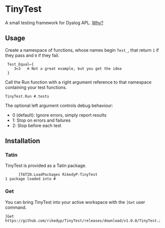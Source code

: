 # TinyTest
A small testing framework for Dyalog APL. [Why?](CONTEXT.md)

## Usage
Create a namespace of functions, whose names begin `Test_`, that return `1` if they pass and `0` if they fail.

```
 Test_Equal←{
    3=3   ⍝ Not a great example, but you get the idea
 }
```

Call the Run function with a right argument reference to that namespace containing your test functions.

```
TinyTest.Run #.tests
```

The optional left argument controls debug behaviour:
- 0 (default): Ignore errors, simply report results
- 1: Stop on errors and failures
- 2: Stop before each test

## Installation

### Tatin
TinyTest is provided as a Tatin package.

```
      ]TATIN.LoadPackages RikedyP-TinyTest
1 package loaded into #
```

### Get
You can bring TinyTest into your active workspace with the `]Get` user command.

```
]Get https://github.com/rikedyp/TinyTest/releases/download/v1.0.0/TinyTest.zip
```
